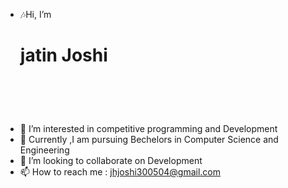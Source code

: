 -  🎶Hi, I’m <h1>jatin Joshi<h1> <br>
- 👀 I’m interested in competitive programming and Development<br>
- 🌱 Currently ,I am pursuing Bechelors in Computer Science and Engineering<br>
- 💞️ I’m looking to collaborate on Development<br>
- 📫 How to reach me : jhjoshi300504@gmail.com<br>


